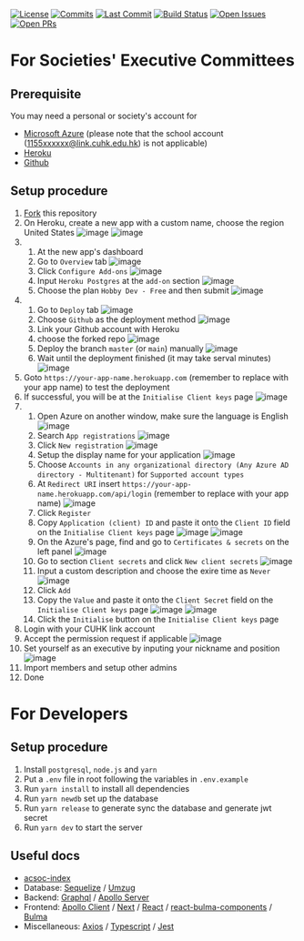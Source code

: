 [![License](https://badgen.net/github/license/LCM288/acsoc-index?cache=600)](https://github.com/LCM288/acsoc-index/blob/master/LICENSE)
[![Commits](https://badgen.net/github/commits/LCM288/acsoc-index?cache=600)](https://github.com/LCM288/acsoc-index)
[![Last Commit](https://badgen.net/github/last-commit/LCM288/acsoc-index?cache=600)](https://github.com/LCM288/acsoc-index)
[![Build Status](https://badgen.net/travis/LCM288/acsoc-index?cache=600)](https://travis-ci.com/LCM288/acsoc-index)
[![Open Issues](https://badgen.net/github/open-issues/LCM288/acsoc-index?cache=600)](https://github.com/LCM288/acsoc-index/issues)
[![Open PRs](https://badgen.net/github/open-prs/LCM288/acsoc-index?cache=600)](https://github.com/LCM288/acsoc-index/pulls)

# For Societies' Executive Committees

## Prerequisite

You may need a personal or society's account for

- [Microsoft Azure](https://portal.azure.com/) (please note that the school account (1155xxxxxx@link.cuhk.edu.hk) is not applicable)
- [Heroku](https://www.heroku.com/)
- [Github](https://github.com/)

## Setup procedure

1. [Fork](https://github.com/LCM288/acsoc-index/fork) this repository
2. On Heroku, create a new app with a custom name, choose the region United States
   ![image](https://user-images.githubusercontent.com/17256738/100370100-bc4af000-3040-11eb-9e88-f4c735d9cdac.png) 
   ![image](https://user-images.githubusercontent.com/17256738/100370282-00d68b80-3041-11eb-98e3-ab8acdccd147.png)
3. 1. At the new app's dashboard
   2. Go to `Overview` tab
   ![image](https://user-images.githubusercontent.com/17256738/100370482-4f842580-3041-11eb-8de5-6cff31648b3e.png)
   3. Click `Configure Add-ons`
   ![image](https://user-images.githubusercontent.com/17256738/100370550-6a569a00-3041-11eb-9c87-b2c0cdfd312f.png)
   4. Input `Heroku Postgres` at the `add-on` section
   ![image](https://user-images.githubusercontent.com/17256738/100370645-8a865900-3041-11eb-86e7-febb378cfcb2.png)
   5. Choose the plan `Hobby Dev - Free` and then submit
   ![image](https://user-images.githubusercontent.com/17256738/100370716-a689fa80-3041-11eb-80ef-5087420202de.png)
4. 1. Go to `Deploy` tab
   ![image](https://user-images.githubusercontent.com/17256738/100370839-ddf8a700-3041-11eb-808a-b8014db0c8a9.png)
   2. Choose `Github` as the deployment method
      ![image](https://user-images.githubusercontent.com/17256738/100370981-15675380-3042-11eb-8fc8-863fbaa01fc0.png)
   3. Link your Github account with Heroku
   4. choose the forked repo
      ![image](https://user-images.githubusercontent.com/17256738/100371246-755dfa00-3042-11eb-9e68-f8a77c009813.png)
   5. Deploy the branch `master` (or `main`) manually
      ![image](https://user-images.githubusercontent.com/17256738/100371601-0208b800-3043-11eb-8aae-00a22e1d10ef.png)
   6. Wait until the deployment finished (it may take serval minutes)
      ![image](https://user-images.githubusercontent.com/17256738/100372102-bc98ba80-3043-11eb-8ed2-65d51c043e7e.png)
5. Goto `https://your-app-name.herokuapp.com` (remember to replace with your app name) to test the deployment
6. If successful, you will be at the `Initialise Client keys` page
   ![image](https://user-images.githubusercontent.com/17256738/100372181-da661f80-3043-11eb-820d-8f803c691caf.png)
7. 1. Open Azure on another window, make sure the language is English
      ![image](https://user-images.githubusercontent.com/17256738/100372358-1600e980-3044-11eb-861e-28bafcf97e11.png)
   2. Search `App registrations`
      ![image](https://user-images.githubusercontent.com/17256738/100372461-38930280-3044-11eb-8e00-c151c38f6813.png)
   3. Click `New registration`
      ![image](https://user-images.githubusercontent.com/17256738/100372555-5eb8a280-3044-11eb-828a-5ac0837af317.png)
   4. Setup the display name for your application
      ![image](https://user-images.githubusercontent.com/17256738/100372697-9889a900-3044-11eb-838f-3bfba64de951.png)
   5. Choose `Accounts in any organizational directory (Any Azure AD directory - Multitenant)` for `Supported account types`
   6. At `Redirect URI` insert `https://your-app-name.herokuapp.com/api/login` (remember to replace with your app name)
      ![image](https://user-images.githubusercontent.com/17256738/100372804-c242d000-3044-11eb-8fc6-ab3a54796754.png)
   7. Click `Register`
   8. Copy `Application (client) ID` and paste it onto the `Client ID` field on the `Initialise Client keys` page
      ![image](https://user-images.githubusercontent.com/17256738/100373022-0e8e1000-3045-11eb-86b2-e4d2ef5b067f.png)
      ![image](https://user-images.githubusercontent.com/17256738/100373097-31b8bf80-3045-11eb-8ef7-a1387da4a1d3.png)
   9. On the Azure's page, find and go to `Certificates & secrets` on the left panel
      ![image](https://user-images.githubusercontent.com/17256738/100373171-52811500-3045-11eb-8998-8bd2933124a5.png)
   10. Go to section `Client secrets` and click `New client secrets`
      ![image](https://user-images.githubusercontent.com/17256738/100373249-6f1d4d00-3045-11eb-971a-1fe65830e39b.png)
   11. Input a custom description and choose the exire time as `Never`
      ![image](https://user-images.githubusercontent.com/17256738/100373343-98d67400-3045-11eb-8440-da986980046f.png)
   12. Click `Add`
   13. Copy the `Value` and paste it onto the `Client Secret` field on the `Initialise Client keys` page
      ![image](https://user-images.githubusercontent.com/17256738/100373445-bf94aa80-3045-11eb-8d1a-e6c18f93e78f.png)
      ![image](https://user-images.githubusercontent.com/17256738/100373521-dd620f80-3045-11eb-802d-252596c8f4b8.png)
   14. Click the `Initialise` button on the `Initialise Client keys` page
8. Login with your CUHK link account
9. Accept the permission request if applicable
   ![image](https://user-images.githubusercontent.com/17256738/100373654-100c0800-3046-11eb-84f8-cfff184b9ae9.png)
10. Set yourself as an executive by inputing your nickname and position
   ![image](https://user-images.githubusercontent.com/17256738/100374547-6a599880-3047-11eb-860f-d78df5f860be.png)
11. Import members and setup other admins
12. Done

# For Developers

## Setup procedure

1. Install `postgresql`, `node.js` and `yarn`
2. Put a `.env` file in root following the variables in `.env.example`
3. Run `yarn install` to install all dependencies
4. Run `yarn newdb` set up the database
5. Run `yarn release` to generate sync the database and generate jwt secret
6. Run `yarn dev` to start the server

## Useful docs

- [acsoc-index](https://lcm288.github.io/acsoc-index/)
- Database: [Sequelize](https://sequelize.org/master/index.html) / [Umzug](https://github.com/sequelize/umzug/tree/v2.x)
- Backend: [Graphql](https://graphql.org/learn/) / [Apollo Server](https://www.apollographql.com/docs/apollo-server/)
- Frontend: [Apollo Client](https://www.apollographql.com/docs/react/) / [Next](https://nextjs.org/docs/getting-started) / [React](https://reactjs.org/docs/getting-started.html) / [react-bulma-components](https://github.com/couds/react-bulma-components) / [Bulma](https://bulma.io/)
- Miscellaneous: [Axios](https://github.com/axios/axios) / [Typescript](https://www.typescriptlang.org/docs/handbook/intro.html) / [Jest](https://jestjs.io/docs/en/getting-started)
